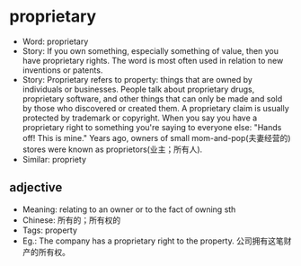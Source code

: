 # proprietary

- Word: proprietary
- Story: If you own something, especially something of value, then you have proprietary rights. The word is most often used in relation to new inventions or patents.
- Story: Proprietary refers to property: things that are owned by individuals or businesses. People talk about proprietary drugs, proprietary software, and other things that can only be made and sold by those who discovered or created them. A proprietary claim is usually protected by trademark or copyright. When you say you have a proprietary right to something you're saying to everyone else: "Hands off! This is mine." Years ago, owners of small mom-and-pop(夫妻经营的) stores were known as proprietors(业主；所有人).
- Similar: propriety

## adjective

- Meaning: relating to an owner or to the fact of owning sth
- Chinese: 所有的；所有权的
- Tags: property
- Eg.: The company has a proprietary right to the property. 公司拥有这笔财产的所有权。

